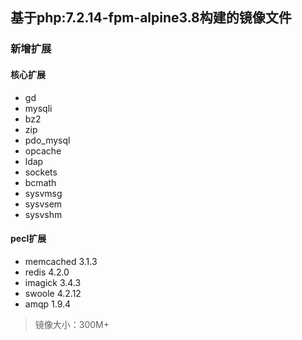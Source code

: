 ## 基于php:7.2.14-fpm-alpine3.8构建的镜像文件

### 新增扩展
#### 核心扩展
- gd
- mysqli
- bz2
- zip
- pdo_mysql
- opcache
- ldap
- sockets
- bcmath
- sysvmsg
- sysvsem
- sysvshm

#### pecl扩展
- memcached 3.1.3
- redis 4.2.0
- imagick 3.4.3
- swoole 4.2.12
- amqp 1.9.4

> 镜像大小：300M+
